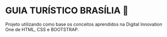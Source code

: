 # GUIA TURÍSTICO BRASÍLIA 🚌
Projeto utilizando como base os conceitos aprendidos na Digital Innovation One de HTML, CSS e BOOTSTRAP. 
